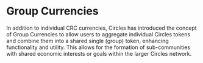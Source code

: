 # Group Currencies

In addition to individual CRC currencies, Circles has introduced the concept of Group Currencies to allow users to aggregate individual Circles tokens and combine them into a shared single (group) token, enhancing functionality and utility. This allows for the formation of sub-communities with shared economic interests or goals within the larger Circles network​​.
